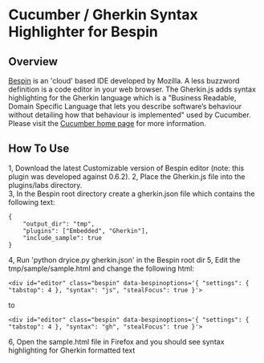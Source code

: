 # Cucumber / Gherkin Syntax Highlighter for Bespin #

## Overview ##
[Bespin](https://bespin.mozillalabs.com/) is an 'cloud' based IDE developed by Mozilla.  A less buzzword definition is a code editor in your web browser.  The Gherkin.js adds syntax highlighting for the Gherkin language which is a "Business Readable, Domain Specific Language that lets you describe software’s behaviour without detailing how that behaviour is implemented" used by Cucumber.  Please visit the [Cucumber home page](http://cukes.info/) for more information.

## How To Use ##
1, Download the latest Customizable version of Bespin editor (note: this plugin was developed against 0.6.2). 
2, Place the Gherkin.js file into the plugins/labs directory.  
3, In the Bespin root directory create a gherkin.json file which contains the following text:

	{
	    "output_dir": "tmp",
	    "plugins": ["Embedded", "Gherkin"],
	    "include_sample": true
	}

4, Run 'python dryice.py gherkin.json' in the Bespin root dir
5, Edit the tmp/sample/sample.html and change the following html:

	<div id="editor" class="bespin" data-bespinoptions='{ "settings": { "tabstop": 4 }, "syntax": "js", "stealFocus": true }'>

to

	<div id="editor" class="bespin" data-bespinoptions='{ "settings": { "tabstop": 4 }, "syntax": "gh", "stealFocus": true }'>


6, Open the sample.html file in Firefox and you should see syntax highlighting for Gherkin formatted text